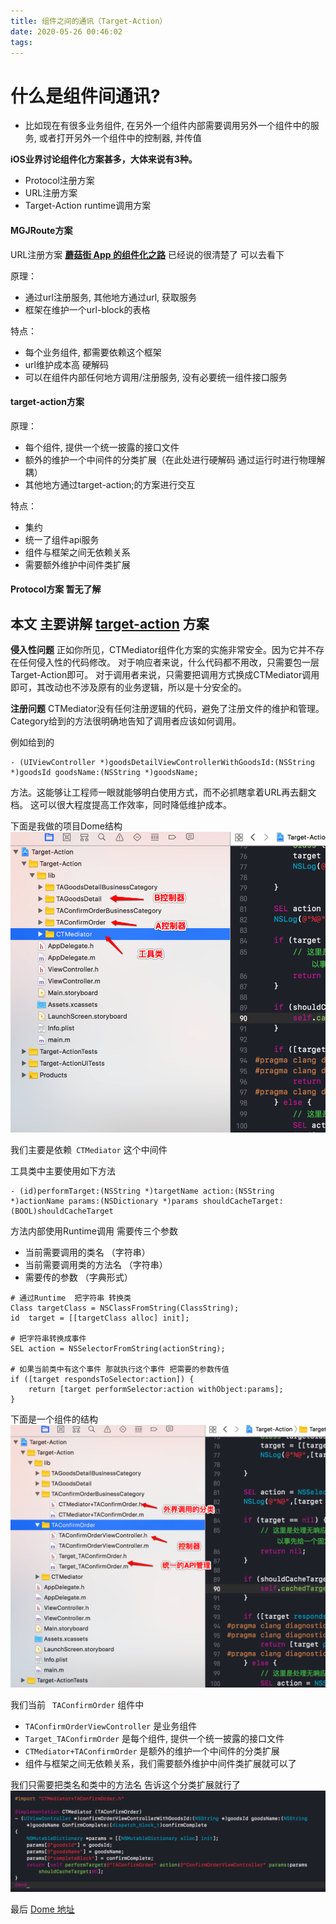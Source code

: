 ```yaml
---
title: 组件之间的通讯（Target-Action）
date: 2020-05-26 00:46:02
tags:
---
```

# 什么是组件间通讯?
- 比如现在有很多业务组件, 在另外一个组件内部需要调用另外一个组件中的服务, 或者打开另外一个组件中的控制器, 并传值

**iOS业界讨论组件化方案甚多，大体来说有3种。**
- Protocol注册方案
- URL注册方案
- Target-Action runtime调用方案


#### MGJRoute方案

URL注册方案 **[蘑菇街 App 的组件化之路](https://link.jianshu.com/?t=http://limboy.me/tech/2016/03/10/mgj-components.html)** 已经说的很清楚了 可以去看下

原理：
- 通过url注册服务, 其他地方通过url, 获取服务
- 框架在维护一个url-block的表格

特点：
- 每个业务组件, 都需要依赖这个框架
- url维护成本高 硬解码
- 可以在组件内部任何地方调用/注册服务, 没有必要统一组件接口服务


#### target-action方案
原理：
- 每个组件, 提供一个统一披露的接口文件
- 额外的维护一个中间件的分类扩展（在此处进行硬解码 通过运行时进行物理解耦）
- 其他地方通过target-action;的方案进行交互

特点：
- 集约
- 统一了组件api服务
- 组件与框架之间无依赖关系
- 需要额外维护中间件类扩展

#### Protocol方案  暂无了解

## 本文 主要讲解 [target-action](https://github.com/MExuanHe/Target-Action-Dome) 方案 ## 


**侵入性问题**
正如你所见，CTMediator组件化方案的实施非常安全。因为它并不存在任何侵入性的代码修改。
对于响应者来说，什么代码都不用改，只需要包一层Target-Action即可。
对于调用者来说，只需要把调用方式换成CTMediator调用即可，其改动也不涉及原有的业务逻辑，所以是十分安全的。

**注册问题**
CTMediator没有任何注册逻辑的代码，避免了注册文件的维护和管理。Category给到的方法很明确地告知了调用者应该如何调用。

例如给到的
 ```
- (UIViewController *)goodsDetailViewControllerWithGoodsId:(NSString *)goodsId goodsName:(NSString *)goodsName;
``` 
方法。这能够让工程师一眼就能够明白使用方式，而不必抓瞎拿着URL再去翻文档。
这可以很大程度提高工作效率，同时降低维护成本。

下面是我做的项目Dome结构![Snip20180403_5.png](https://github.com/MExuanHe/MExuanHe.github.io/raw/master/fancybox/images/16a34cb1e0b80dee.png)

我们主要是依赖``` CTMediator```  这个中间件 

工具类中主要使用如下方法
``` 
- (id)performTarget:(NSString *)targetName action:(NSString *)actionName params:(NSDictionary *)params shouldCacheTarget:(BOOL)shouldCacheTarget
``` 
方法内部使用Runtime调用  需要传三个参数 
- 当前需要调用的类名  （字符串）
- 当前需要调用类的方法名 （字符串）
- 需要传的参数 （字典形式） 

``` 
# 通过Runtime  把字符串 转换类
Class targetClass = NSClassFromString(ClassString);
id  target = [[targetClass alloc] init];

# 把字符串转换成事件
SEL action = NSSelectorFromString(actionString);

# 如果当前类中有这个事件 那就执行这个事件 把需要的参数传值 
if ([target respondsToSelector:action]) {
    return [target performSelector:action withObject:params];
} 
``` 

下面是一个组件的结构
![Snip20180403_6.png](https://github.com/MExuanHe/MExuanHe.github.io/raw/master/fancybox/images/16a34cb1e5814e97.png)

我们当前 ``` TAConfirmOrder```  组件中
- ```TAConfirmOrderViewController``` 是业务组件 
- ```Target_TAConfirmOrder``` 是每个组件, 提供一个统一披露的接口文件  
- ```CTMediator+TAConfirmOrder``` 是额外的维护一个中间件的分类扩展
- 组件与框架之间无依赖关系，我们需要额外维护中间件类扩展就可以了


我们只需要把类名和类中的方法名 告诉这个分类扩展就行了
![Snip20180403_7.png](https://github.com/MExuanHe/MExuanHe.github.io/raw/master/fancybox/images/16a34cb1e570d952.png)


最后  [Dome 地址](https://github.com/MExuanHe/Target-Action-Dome) 